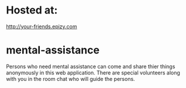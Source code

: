 # Hosted at:
http://your-friends.epizy.com

# mental-assistance
Persons who need mental assistance can come and share thier things anonymously in this web application.  There are special volunteers along with you in the room chat who  will guide the persons.
